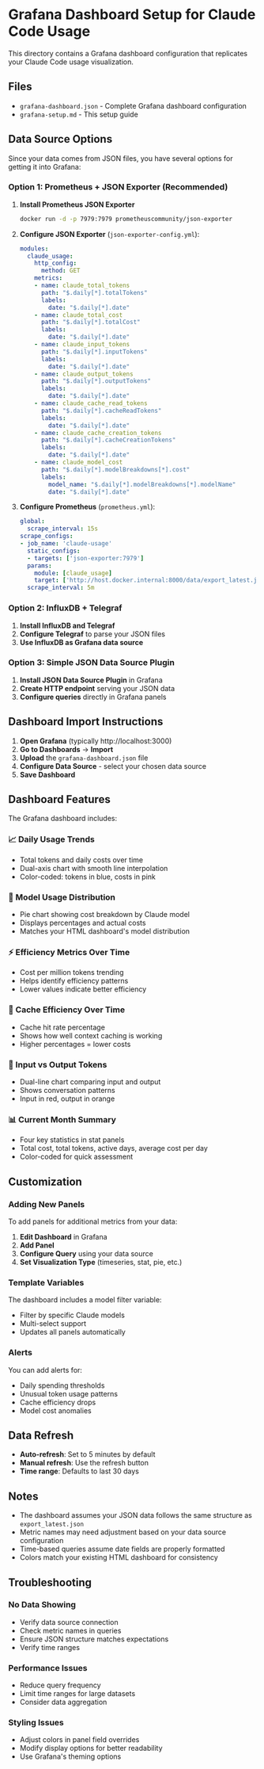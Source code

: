 # Grafana Dashboard Setup for Claude Code Usage

This directory contains a Grafana dashboard configuration that replicates your Claude Code usage visualization.

## Files

- `grafana-dashboard.json` - Complete Grafana dashboard configuration
- `grafana-setup.md` - This setup guide

## Data Source Options

Since your data comes from JSON files, you have several options for getting it into Grafana:

### Option 1: Prometheus + JSON Exporter (Recommended)

1. **Install Prometheus JSON Exporter**
   ```bash
   docker run -d -p 7979:7979 prometheuscommunity/json-exporter
   ```

2. **Configure JSON Exporter** (`json-exporter-config.yml`):
   ```yaml
   modules:
     claude_usage:
       http_config:
         method: GET
       metrics:
       - name: claude_total_tokens
         path: "$.daily[*].totalTokens"
         labels:
           date: "$.daily[*].date"
       - name: claude_total_cost
         path: "$.daily[*].totalCost"
         labels:
           date: "$.daily[*].date"
       - name: claude_input_tokens
         path: "$.daily[*].inputTokens"
         labels:
           date: "$.daily[*].date"
       - name: claude_output_tokens
         path: "$.daily[*].outputTokens"
         labels:
           date: "$.daily[*].date"
       - name: claude_cache_read_tokens
         path: "$.daily[*].cacheReadTokens"
         labels:
           date: "$.daily[*].date"
       - name: claude_cache_creation_tokens
         path: "$.daily[*].cacheCreationTokens"
         labels:
           date: "$.daily[*].date"
       - name: claude_model_cost
         path: "$.daily[*].modelBreakdowns[*].cost"
         labels:
           model_name: "$.daily[*].modelBreakdowns[*].modelName"
           date: "$.daily[*].date"
   ```

3. **Configure Prometheus** (`prometheus.yml`):
   ```yaml
   global:
     scrape_interval: 15s
   scrape_configs:
   - job_name: 'claude-usage'
     static_configs:
     - targets: ['json-exporter:7979']
     params:
       module: [claude_usage]
       target: ['http://host.docker.internal:8000/data/export_latest.json']
     scrape_interval: 5m
   ```

### Option 2: InfluxDB + Telegraf

1. **Install InfluxDB and Telegraf**
2. **Configure Telegraf** to parse your JSON files
3. **Use InfluxDB as Grafana data source**

### Option 3: Simple JSON Data Source Plugin

1. **Install JSON Data Source Plugin** in Grafana
2. **Create HTTP endpoint** serving your JSON data
3. **Configure queries** directly in Grafana panels

## Dashboard Import Instructions

1. **Open Grafana** (typically http://localhost:3000)
2. **Go to Dashboards** → **Import**
3. **Upload** the `grafana-dashboard.json` file
4. **Configure Data Source** - select your chosen data source
5. **Save Dashboard**

## Dashboard Features

The Grafana dashboard includes:

### 📈 Daily Usage Trends
- Total tokens and daily costs over time
- Dual-axis chart with smooth line interpolation
- Color-coded: tokens in blue, costs in pink

### 🎯 Model Usage Distribution  
- Pie chart showing cost breakdown by Claude model
- Displays percentages and actual costs
- Matches your HTML dashboard's model distribution

### ⚡ Efficiency Metrics Over Time
- Cost per million tokens trending
- Helps identify efficiency patterns
- Lower values indicate better efficiency

### 🔄 Cache Efficiency Over Time
- Cache hit rate percentage
- Shows how well context caching is working
- Higher percentages = lower costs

### 💬 Input vs Output Tokens
- Dual-line chart comparing input and output
- Shows conversation patterns
- Input in red, output in orange

### 📊 Current Month Summary
- Four key statistics in stat panels
- Total cost, total tokens, active days, average cost per day
- Color-coded for quick assessment

## Customization

### Adding New Panels
To add panels for additional metrics from your data:

1. **Edit Dashboard** in Grafana
2. **Add Panel** 
3. **Configure Query** using your data source
4. **Set Visualization Type** (timeseries, stat, pie, etc.)

### Template Variables
The dashboard includes a model filter variable:
- Filter by specific Claude models
- Multi-select support
- Updates all panels automatically

### Alerts
You can add alerts for:
- Daily spending thresholds
- Unusual token usage patterns  
- Cache efficiency drops
- Model cost anomalies

## Data Refresh

- **Auto-refresh**: Set to 5 minutes by default
- **Manual refresh**: Use the refresh button
- **Time range**: Defaults to last 30 days

## Notes

- The dashboard assumes your JSON data follows the same structure as `export_latest.json`
- Metric names may need adjustment based on your data source configuration
- Time-based queries assume date fields are properly formatted
- Colors match your existing HTML dashboard for consistency

## Troubleshooting

### No Data Showing
- Verify data source connection
- Check metric names in queries
- Ensure JSON structure matches expectations
- Verify time ranges

### Performance Issues
- Reduce query frequency
- Limit time ranges for large datasets
- Consider data aggregation

### Styling Issues  
- Adjust colors in panel field overrides
- Modify display options for better readability
- Use Grafana's theming options